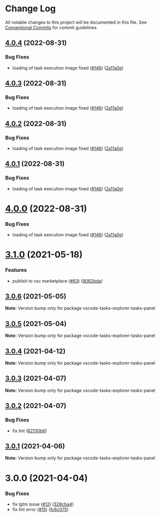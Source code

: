 # Change Log

All notable changes to this project will be documented in this file.
See [Conventional Commits](https://conventionalcommits.org) for commit guidelines.

## [4.0.4](https://github.com/SAP/task-explorer/compare/v3.1.0...v4.0.4) (2022-08-31)

### Bug Fixes

- loading of task execution image fixed ([#146](https://github.com/SAP/task-explorer/issues/146)) ([2a11a0e](https://github.com/SAP/task-explorer/commit/2a11a0e043c2ac966c1b008e7e1f773ffcf4818b))

## [4.0.3](https://github.com/SAP/task-explorer/compare/v3.1.0...v4.0.3) (2022-08-31)

### Bug Fixes

- loading of task execution image fixed ([#146](https://github.com/SAP/task-explorer/issues/146)) ([2a11a0e](https://github.com/SAP/task-explorer/commit/2a11a0e043c2ac966c1b008e7e1f773ffcf4818b))

## [4.0.2](https://github.com/SAP/task-explorer/compare/v3.1.0...v4.0.2) (2022-08-31)

### Bug Fixes

- loading of task execution image fixed ([#146](https://github.com/SAP/task-explorer/issues/146)) ([2a11a0e](https://github.com/SAP/task-explorer/commit/2a11a0e043c2ac966c1b008e7e1f773ffcf4818b))

## [4.0.1](https://github.com/SAP/task-explorer/compare/v3.1.0...v4.0.1) (2022-08-31)

### Bug Fixes

- loading of task execution image fixed ([#146](https://github.com/SAP/task-explorer/issues/146)) ([2a11a0e](https://github.com/SAP/task-explorer/commit/2a11a0e043c2ac966c1b008e7e1f773ffcf4818b))

# [4.0.0](https://github.com/SAP/task-explorer/compare/v3.1.0...v4.0.0) (2022-08-31)

### Bug Fixes

- loading of task execution image fixed ([#146](https://github.com/SAP/task-explorer/issues/146)) ([2a11a0e](https://github.com/SAP/task-explorer/commit/2a11a0e043c2ac966c1b008e7e1f773ffcf4818b))

# [3.1.0](https://github.com/SAP/task-explorer/compare/v3.0.6...v3.1.0) (2021-05-18)

### Features

- publish to vsc marketplace ([#63](https://github.com/SAP/task-explorer/issues/63)) ([8082bda](https://github.com/SAP/task-explorer/commit/8082bda35968fc1ad60a11b08079b917539b3ebd))

## [3.0.6](https://github.com/SAP/task-explorer/compare/v3.0.5...v3.0.6) (2021-05-05)

**Note:** Version bump only for package vscode-tasks-explorer-tasks-panel

## [3.0.5](https://github.com/SAP/task-explorer/compare/v3.0.4...v3.0.5) (2021-05-04)

**Note:** Version bump only for package vscode-tasks-explorer-tasks-panel

## [3.0.4](https://github.com/SAP/task-explorer/compare/v3.0.3...v3.0.4) (2021-04-12)

**Note:** Version bump only for package vscode-tasks-explorer-tasks-panel

## [3.0.3](https://github.com/SAP/task-explorer/compare/v3.0.2...v3.0.3) (2021-04-07)

**Note:** Version bump only for package vscode-tasks-explorer-tasks-panel

## [3.0.2](https://github.com/SAP/task-explorer/compare/v3.0.1...v3.0.2) (2021-04-07)

### Bug Fixes

- fix lint ([62130b6](https://github.com/SAP/task-explorer/commit/62130b60c6337c3dc028d4e84978634d231bf469))

## [3.0.1](https://github.com/SAP/task-explorer/compare/v3.0.0...v3.0.1) (2021-04-06)

**Note:** Version bump only for package vscode-tasks-explorer-tasks-panel

# 3.0.0 (2021-04-04)

### Bug Fixes

- fix lgtm issue ([#12](https://github.com/SAP/task-explorer/issues/12)) ([328cba4](https://github.com/SAP/task-explorer/commit/328cba463b47b9a59d777249cf99dcd4d8fa742a))
- fix lint error ([#15](https://github.com/SAP/task-explorer/issues/15)) ([fc6c075](https://github.com/SAP/task-explorer/commit/fc6c0750853136a8726a0d2a3d581f6037d8c8d1))
